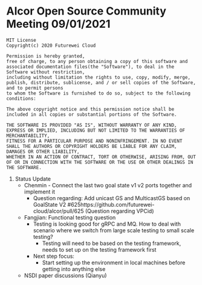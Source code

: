 # Alcor Open Source Community Meeting 09/01/2021

    MIT License
    Copyright(c) 2020 Futurewei Cloud

    Permission is hereby granted,
    free of charge, to any person obtaining a copy of this software and associated documentation files(the "Software"), to deal in the Software without restriction,
    including without limitation the rights to use, copy, modify, merge, publish, distribute, sublicense, and / or sell copies of the Software, and to permit persons
    to whom the Software is furnished to do so, subject to the following conditions:

    The above copyright notice and this permission notice shall be included in all copies or substantial portions of the Software.

    THE SOFTWARE IS PROVIDED "AS IS", WITHOUT WARRANTY OF ANY KIND, EXPRESS OR IMPLIED, INCLUDING BUT NOT LIMITED TO THE WARRANTIES OF MERCHANTABILITY,
    FITNESS FOR A PARTICULAR PURPOSE AND NONINFRINGEMENT. IN NO EVENT SHALL THE AUTHORS OR COPYRIGHT HOLDERS BE LIABLE FOR ANY CLAIM, DAMAGES OR OTHER LIABILITY,
    WHETHER IN AN ACTION OF CONTRACT, TORT OR OTHERWISE, ARISING FROM, OUT OF OR IN CONNECTION WITH THE SOFTWARE OR THE USE OR OTHER DEALINGS IN THE SOFTWARE.

1. Status Update
    * Chenmin - Connect the last two goal state v1 v2 ports together and implement it
        * Question regarding: Add unicast GS and MulticastGS based on GoalState V2 #625https://github.com/futurewei-cloud/alcor/pull/625  (Question regarding VPCid)
    * Fangjian: Functional testing question
        * Testing is looking good for gRPC and MQ. How to deal with scenario where we switch from large scale testing to small scale testing?
            * Testing will need to be based on the testing framework, needs to set up on the testing framework first
        * Next step focus:
            * Start setting up the environment in local machines before getting into anything else
    * NSDI paper discussions (Qianyu)
